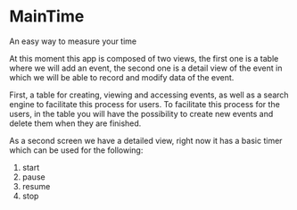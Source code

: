 # MainTime
An easy way to measure your time

At this moment this app is composed of two views, the first one is a table 
where we will add an event, the second one is a detail view of the event in 
which we will be able to record and modify data of the event.

First, a table for creating, viewing and accessing events, as well as a search engine to
facilitate this process for users.
To facilitate this process for the users, in the table you will have the possibility to 
create new events and delete them when they are finished.

As a second screen we have a detailed view, right now it has a basic timer which can be used for the following: 

1. start
2. pause
3. resume
4. stop
